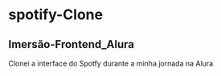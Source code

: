 # spotify-Clone

## Imersão-Frontend_Alura

Clonei a interface do Spotfy durante a minha jornada na Alura
